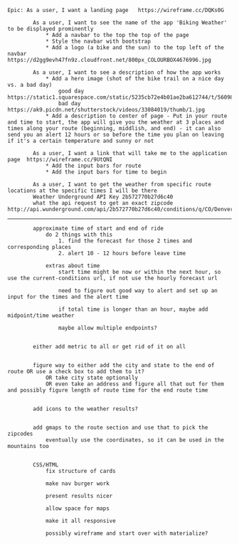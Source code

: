 	Epic: As a user, I want a landing page   https://wireframe.cc/DQKs0G
	
	        As a user, I want to see the name of the app 'Biking Weather' to be displayed prominently
	            * Add a navbar to the top the top of the page
	            * Style the navbar with bootstrap
	            * Add a logo (a bike and the sun) to the top left of the navbar https://d2gg9evh47fn9z.cloudfront.net/800px_COLOURBOX4676996.jpg
	
	        As a user, I want to see a description of how the app works
	            * Add a hero image (shot of the bike trail on a nice day vs. a bad day)
                    good day https://static1.squarespace.com/static/5235cb72e4b01ae2ba612744/t/560983a6e4b05fae0fcc7cad/1443464118554/
                    bad day https://ak9.picdn.net/shutterstock/videos/33084019/thumb/1.jpg
	            * Add a description to center of page - Put in your route and time to start, the app will give you the weather at 3 places and times along your route (beginning, middlish, and end) - it can also send you an alert 12 hours or so before the time you plan on leaving if it's a certain temperature and sunny or not
	
	        As a user, I want a link that will take me to the application page  https://wireframe.cc/9UtQNI 
	            * Add the input bars for route
	            * Add the input bars for time to begin

			As a user, I want to get the weather from specific route locations at the specific times I will be there 
			Weather Underground API Key 2b572770b27d6c40
			what the api request to get an exact zipcode http://api.wunderground.com/api/2b572770b27d6c40/conditions/q/CO/Denver/80202.json
_________________
			approximate time of start and end of ride
			 	do 2 things with this
					1. find the forecast for those 2 times and corresponding places
					2. alert 10 - 12 hours before leave time

				extras about time
					start time might be now or within the next hour, so use the current-conditions url, if not use the hourly forecast url

					need to figure out good way to alert and set up an input for the times and the alert time

					if total time is longer than an hour, maybe add midpoint/time weather

					maybe allow multiple endpoints?


			either add metric to all or get rid of it on all


			figure way to either add the city and state to the end of route OR use a check box to add them to it?
				OR take city state optionally
				OR even take an address and figure all that out for them and possibly figure length of route time for the end route time
	

			add icons to the weather results?


			add gmaps to the route section and use that to pick the zipcodes
				eventually use the coordinates, so it can be used in the mountains too


			CSS/HTML
				fix structure of cards

				make nav burger work

				present results nicer

				allow space for maps

				make it all responsive

				possibly wireframe and start over with materialize?			
